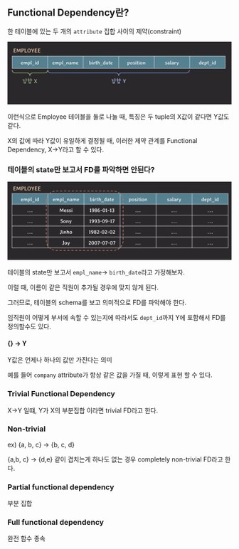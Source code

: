 ## Functional Dependency란? 

한 테이블에 있는 두 개의 `attribute` 집합 사이의 제약(constraint)

<img src="1.png">

이런식으로 Employee 테이블을 둘로 나눌 때, 특징은 두 tuple의 X값이 같다면 Y값도 같다.

X의 값에 따라 Y값이 유일하게 결정될 때, 이러한 제약 관계를 Functional Dependency, X->Y라고
할 수 있다.

### 테이블의 state만 보고서 FD를 파악하면 안된다?

<img src="2.png">

테이블의 state만 보고서 `empl_name`-> `birth_date`라고 가정해보자.

이럴 때, 이름이 같은 직원이 추가될 경우에 맞지 않게 된다.

그러므로, 테이블의 schema를 보고 의미적으로 FD를 파악해야 한다.

임직원이 어떻게 부서에 속할 수 있는지에 따라서도 `dept_id`까지 Y에 포함해서 
FD를 정의할수도 있다.

#### {} -> Y

Y값은 언제나 하나의 값만 가진다는 의미 

예를 들어 `company` attribute가 항상 같은 값을 가질 때, 이렇게 표현 할 수 있다.


### Trivial Functional Dependency

X->Y 일떄, Y가 X의 부분집합 이라면 trivial FD라고 한다.


### Non-trivial

ex) {a, b, c} -> {b, c, d}

{a,b, c} -> {d,e} 같이 겹치는게 하나도 없는 경우 completely non-trivial FD라고 한다.

### Partial functional dependency

부분 집합

### Full functional dependency 

완전 함수 종속